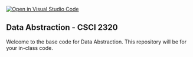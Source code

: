 [![Open in Visual Studio Code](https://classroom.github.com/assets/open-in-vscode-718a45dd9cf7e7f842a935f5ebbe5719a5e09af4491e668f4dbf3b35d5cca122.svg)](https://classroom.github.com/online_ide?assignment_repo_id=11615686&assignment_repo_type=AssignmentRepo)
## Data Abstraction - CSCI 2320

Welcome to the base code for Data Abstraction. This repository will be for your in-class code.